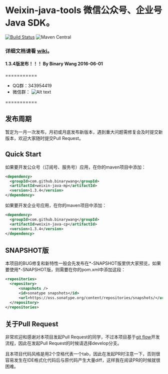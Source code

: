 # Weixin-java-tools 微信公众号、企业号Java SDK。

[![Build Status](https://travis-ci.org/binarywang/weixin-java-tools.svg?branch=develop)](https://travis-ci.org/binarywang/weixin-java-tools)
![Maven Central](https://img.shields.io/maven-central/v/com.github.binarywang/weixin-java-parent.svg)

### 详细文档请看 [wiki](https://github.com/chanjarster/weixin-java-tools/wiki)。

####  1.3.4版发布！！！ By Binary Wang 2016-06-01


===========

* QQ群：343954419
* 微信群：
![Alt text](https://raw.githubusercontent.com/binarywang/weixin-java-tools/master/weixinqun.jpg  "微信群")
 
===========

## 发布周期
暂定为一月一次发布，月初或月底发布新版本，遇到重大问题需修复会及时提交新版本，欢迎大家随时提交Pull Request。


## Quick Start

如果要开发公众号（订阅号、服务号）应用，在你的maven项目中添加：

```xml
<dependency>
  <groupId>com.github.binarywang</groupId>
  <artifactId>weixin-java-mp</artifactId>
  <version>1.3.4</version>
</dependency>
```

如果要开发企业号应用，在你的maven项目中添加：

```xml
<dependency>
  <groupId>com.github.binarywang</groupId>
  <artifactId>weixin-java-cp</artifactId>
  <version>1.3.4</version>
</dependency>
```

## SNAPSHOT版

本项目的BUG修复和新特性一般会先发布在*-SNAPSHOT版里供大家预览，如果要使用*-SNAPSHOT版，则需要在你的pom.xml中添加这段：

```xml
<repositories>
  <repository>
      <snapshots />
      <id>sonatype snapshots</id>
      <url>https://oss.sonatype.org/content/repositories/snapshots/</url>
  </repository>
</repositories>
```

## 关于Pull Request

非常欢迎和感谢对本项目发起Pull Request的同学，不过本项目基于[git flow](https://www.atlassian.com/git/tutorials/comparing-workflows/gitflow-workflow)开发流程，因此在发起Pull Request的时候请选择develop分支。

且本项目代码风格是用2个空格代表一个tab，因此在发起PR时注意一下，否则很容易发生在IDE格式化代码后与原代码产生大量diff，这样我在阅读PR的时候就很困难。
